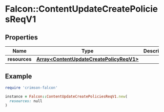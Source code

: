 # Falcon::ContentUpdateCreatePoliciesReqV1

## Properties

| Name | Type | Description | Notes |
| ---- | ---- | ----------- | ----- |
| **resources** | [**Array&lt;ContentUpdateCreatePolicyReqV1&gt;**](ContentUpdateCreatePolicyReqV1.md) |  |  |

## Example

```ruby
require 'crimson-falcon'

instance = Falcon::ContentUpdateCreatePoliciesReqV1.new(
  resources: null
)
```

